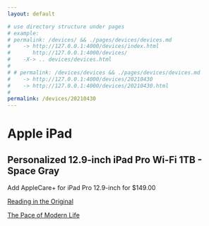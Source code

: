 ```yaml
---
layout: default

# use directory structure under pages
# example: 
# permalink: /devices/ && ./pages/devices/devices.md 
#    -> http://127.0.0.1:4000/devices/index.html 
#       http://127.0.0.1:4000/devices/
#    -X-> .. devices/devices.html
# 
# # permalink: /devices/devices && ./pages/devices/devices.md 
#    -> http://127.0.0.1:4000/devices/20210430
#    -> http://127.0.0.1:4000/devices/20210430.html
# 
permalink: /devices/20210430
---
```


# Apple iPad 


## Personalized 12.9-inch iPad Pro Wi-Fi 1TB - Space Gray

Add AppleCare+ for iPad Pro 12.9-inch for $149.00



[Reading in the Original](https://xkcd.com/2168/)

[The Pace of Modern Life](https://xkcd.com/1227/)

